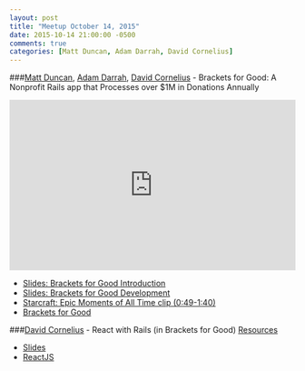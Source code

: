 ```yaml
---
layout: post
title: "Meetup October 14, 2015"
date: 2015-10-14 21:00:00 -0500
comments: true
categories: [Matt Duncan, Adam Darrah, David Cornelius]
---
```



###[Matt Duncan](https://twitter.com/duncanson50), [Adam Darrah](https://twitter.com/1bertlol), [David Cornelius](https://twitter.com/davecornelius) - Brackets for Good: A Nonprofit Rails app that Processes over $1M in Donations Annually
<iframe width="100%" height="300" src="https://www.youtube.com/embed/3PIpVu0exPo" frameborder="0" allowfullscreen></iframe>

* [Slides: Brackets for Good Introduction](http://podcast.404dev.com/episodes/2015-10-14_Brackets_for_Good/BFG%20Introduction%202016%20Indy%20RB.pdf)
* [Slides: Brackets for Good Development](http://podcast.404dev.com/episodes/2015-10-14_Brackets_for_Good/Brackets%20For%20Good%20Development.pdf)
* [Starcraft: Epic Moments of All Time clip (0:49-1:40)](https://www.youtube.com/v/NiDGTprVJu4?start=49&end=100&version=3)
* [Brackets for Good](https://bfg.org/)


###[David Cornelius](https://twitter.com/davecornelius) - React with Rails (in Brackets for Good)
[Resources](http://podcast.404dev.com/episodes/2015-10-14_Brackets_for_Good/)

* [Slides](http://podcast.404dev.com/episodes/2015-10-14_Brackets_for_Good/rails+react_landscape.pdf)
* [ReactJS](https://facebook.github.io/react/)
